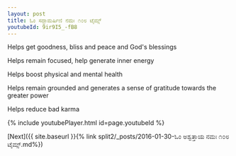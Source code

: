 ```yaml
---
layout: post
title: ಓಂ ಸದ್ದಾಮರ್ಷಿಣಿ ನಮಃ ೧೦೮ ಟೈಮ್ಸ್
youtubeId: 9ir9I5_-fB8
---
```

 
 
Helps get goodness, bliss and peace and God's blessings
 
Helps remain focused, help generate inner energy 
 
Helps boost physical and mental health 
 
Helps remain grounded and generates a sense of gratitude towards the greater power 
 
Helps reduce bad karma
 
 
 
 


{% include youtubePlayer.html id=page.youtubeId %}
 
[Next]({{ site.baseurl }}{% link  split2/_posts/2016-01-30-ಓಂ ಅಶ್ವತ್ತಾಯ ನಮಃ ೧೦೮ ಟೈಮ್ಸ್.md%})
 
